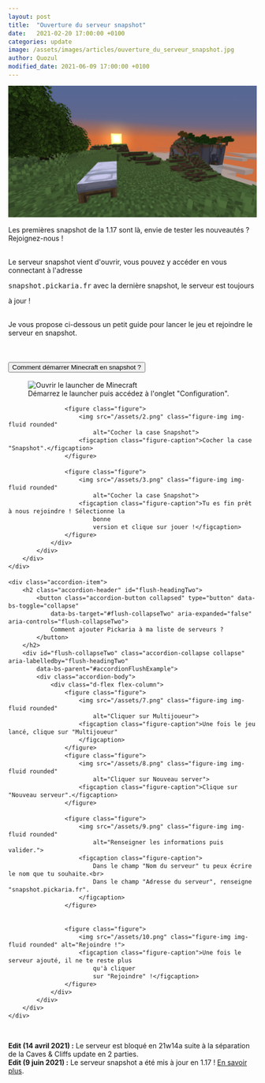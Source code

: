 ```yaml
---
layout: post
title:  "Ouverture du serveur snapshot"
date:   2021-02-20 17:00:00 +0100
categories: update
image: /assets/images/articles/ouverture_du_serveur_snapshot.jpg
author: Quozul
modified_date: 2021-06-09 17:00:00 +0100
---
```


<img src="/assets/images/articles/ouverture_du_serveur_snapshot.jpg" class="img-fluid rounded mb-3" />

Les premières snapshot de la 1.17 sont là, envie de tester les nouveautés ? Rejoignez-nous !<br><br>

Le serveur snapshot vient d'ouvrir, vous pouvez y accéder en vous connectant à l'adresse
<pre style="display: inline;">snapshot.pickaria.fr</pre> avec la dernière snapshot, le serveur est toujours
à jour
!<br><br>

Je vous propose ci-dessous un petit guide pour lancer le jeu et rejoindre le serveur en snapshot.<br><br>


<div class="accordion" id="accordionFlushExample">
    <div class="accordion-item">
        <h2 class="accordion-header" id="flush-headingOne">
            <button class="accordion-button collapsed" type="button" data-bs-toggle="collapse"
                data-bs-target="#flush-collapseOne" aria-expanded="false" aria-controls="flush-collapseOne">
                Comment démarrer Minecraft en snapshot ?
            </button>
        </h2>
        <div id="flush-collapseOne" class="accordion-collapse collapse" aria-labelledby="flush-headingOne"
            data-bs-parent="#accordionFlushExample">
            <div class="accordion-body">
                <div class="d-flex flex-column">
                    <figure class="figure">
                        <img src="/assets/1.png" class="figure-img img-fluid rounded"
                            alt="Ouvrir le launcher de Minecraft">
                        <figcaption class="figure-caption">Démarrez le launcher puis accédez à l'onglet
                            "Configuration".
                        </figcaption>
                    </figure>

                    <figure class="figure">
                        <img src="/assets/2.png" class="figure-img img-fluid rounded"
                            alt="Cocher la case Snapshot">
                        <figcaption class="figure-caption">Cocher la case "Snapshot".</figcaption>
                    </figure>

                    <figure class="figure">
                        <img src="/assets/3.png" class="figure-img img-fluid rounded"
                            alt="Cocher la case Snapshot">
                        <figcaption class="figure-caption">Tu es fin prêt à nous rejoindre ! Sélectionne la
                            bonne
                            version et clique sur jouer !</figcaption>
                    </figure>
                </div>
            </div>
        </div>
    </div>

    <div class="accordion-item">
        <h2 class="accordion-header" id="flush-headingTwo">
            <button class="accordion-button collapsed" type="button" data-bs-toggle="collapse"
                data-bs-target="#flush-collapseTwo" aria-expanded="false" aria-controls="flush-collapseTwo">
                Comment ajouter Pickaria à ma liste de serveurs ?
            </button>
        </h2>
        <div id="flush-collapseTwo" class="accordion-collapse collapse" aria-labelledby="flush-headingTwo"
            data-bs-parent="#accordionFlushExample">
            <div class="accordion-body">
                <div class="d-flex flex-column">
                    <figure class="figure">
                        <img src="/assets/7.png" class="figure-img img-fluid rounded"
                            alt="Cliquer sur Multijoueur">
                        <figcaption class="figure-caption">Une fois le jeu lancé, clique sur "Multijoueur"
                        </figcaption>
                    </figure>
                    <figure class="figure">
                        <img src="/assets/8.png" class="figure-img img-fluid rounded"
                            alt="Cliquer sur Nouveau server">
                        <figcaption class="figure-caption">Clique sur "Nouveau serveur".</figcaption>
                    </figure>

                    <figure class="figure">
                        <img src="/assets/9.png" class="figure-img img-fluid rounded"
                            alt="Renseigner les informations puis valider.">
                        <figcaption class="figure-caption">
                            Dans le champ "Nom du serveur" tu peux écrire le nom que tu souhaite.<br>
                            Dans le champ "Adresse du serveur", renseigne "snapshot.pickaria.fr".
                        </figcaption>
                    </figure>


                    <figure class="figure">
                        <img src="/assets/10.png" class="figure-img img-fluid rounded" alt="Rejoindre !">
                        <figcaption class="figure-caption">Une fois le serveur ajouté, il ne te reste plus
                            qu'à cliquer
                            sur "Rejoindre" !</figcaption>
                    </figure>
                </div>
            </div>
        </div>
    </div>
</div>
<br>

<strong>Edit (14 avril 2021) :</strong> Le serveur est bloqué en 21w14a suite à la séparation de la Caves &
Cliffs
update en 2 parties.<br>
<strong>Edit (9 juin 2021) :</strong> Le serveur snapshot a été mis à jour en 1.17 ! <a
    href="/article/mise_a_jour_117">En savoir plus</a>.